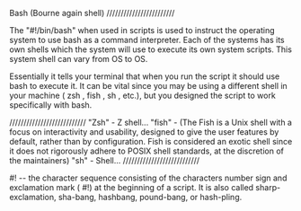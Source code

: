 Bash (Bourne again shell) ////////////////////////

The "#!/bin/bash" when used in scripts is used to instruct the operating system to use bash as a command interpreter. Each of the systems has its own shells which the system will use to execute its own system scripts. This system shell can vary from OS to OS.

Essentially it tells your terminal that when you run the script it should use bash to execute it. It can be vital since you may be using a different shell in your machine ( zsh , fish , sh , etc.), but you designed the script to work specifically with bash.

///////////////////////////
"Zsh" - Z shell...
"fish" - (The Fish is a Unix shell with a focus on interactivity and usability, designed to give the user features by default, rather than by configuration. Fish is considered an exotic shell since it does not rigorously adhere to POSIX shell standards, at the discretion of the maintainers)
"sh" - Shell... 
///////////////////////////

#! -- the character sequence consisting of the characters number sign and exclamation mark ( #!) at the beginning of a script. It is also called sharp-exclamation, sha-bang, hashbang, pound-bang, or hash-pling.


